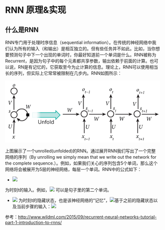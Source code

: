 # RNN 原理&实现

## 什么是RNN

RNN专门用于处理时序信息（sequential information）。在传统的神经网络中我们认为所有的输入（和输出）是相互独立的。但有些任务并不如此。比如，当你想要预测句子中下一个出现的单词时，你最好知道前一个单词是什么。RNN被称为Recurrent，是因为句子中的每个元素都共享参数，输出依赖于前面的计算。也可以说，RN是有记忆的，它获取至今为止计算的信息。理论上，RNN可以使用相当长的序列，但实际上它常常被限制在几步内。RNN如图所示：


![RNN原理图片](/DeepLearning/rnn.jpg)

上图展示了一个unrolled(unfolded)的RNN。通过展开RNN我们写出了一个完整网络的序列（By unrolling we simply mean that we write out the network for the complete sequence.）。例如，如果我们关心的序列包含5个单词，那么这个网络将会被展开为5层的神经网络，每层一个单词。RNN中的公式如下：

- <img src="http://chart.googleapis.com/chart?cht=tx&chl=  $ x_t $" style="border:none;">
为时刻t的输入。例如，<img src="http://chart.googleapis.com/chart?cht=tx&chl=  $ x_1 $" style="border:none;"> 可以是句子里的第二个单词。

- <img src="http://chart.googleapis.com/chart?cht=tx&chl=  $ s_t $" style="border:none;"> 为时刻t的隐藏状态，也是该神经网络的“记忆”，<img src="http://chart.googleapis.com/chart?cht=tx&chl=  $ s_t $" style="border:none;">基于之前的隐藏状态以及当前步骤的输入：<img src="http://chart.googleapis.com/chart?cht=tx&chl=  $ s_t=f( {U}{x_t} {+} {W}{s_{t-1}}) $" style="border:none;">


参考：http://www.wildml.com/2015/09/recurrent-neural-networks-tutorial-part-1-introduction-to-rnns/
